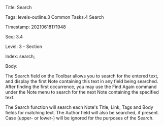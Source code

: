 Title:  Search

Tags:   levels-outline.3 Common Tasks.4 Search

Timestamp: 20210618171948

Seq:    3.4

Level:  3 - Section

Index:  search; 

Body: 

The Search field on the Toolbar allows you to search for the entered text, and display the first Note containing this text in any field being searched. After finding the first occurrence, you may use the Find Again command under the Note menu to search for the next Note containing the specified text.

The Search function will search each Note's Title, Link, Tags and Body fields for matching text. The Author field will also be searched, if present. Case (upper- or lower-) will be ignored for the purposes of the Search.
